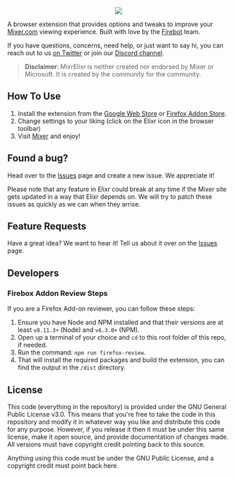 <p align="center">
  <img src="https://i.imgur.com/vJVeWKj.png">
</p>

A browser extension that provides options and tweaks to improve your [Mixer.com](http://mixer.com) viewing experience. Built with love by the [Firebot](https://github.com/Firebottle/Firebot) team.

If you have questions, concerns, need help, or just want to say hi, you can reach out to us [on Twitter](http://twitter.com/mixrelixr) or join our [Discord channel](https://discord.gg/tTmMbrG).

>**Disclaimer**: MixrElixr is neither created nor endorsed by Mixer or Microsoft. It is created by the community for the community.

## How To Use
1) Install the extension from the [Google Web Store](https://chrome.google.com/webstore/detail/mixrelixr/mmfbdcekojokeeonagpnlpoklelkcjon) or [Firefox Addon Store](https://addons.mozilla.org/en-US/firefox/addon/mixrelixr/).
2) Change settings to your liking (click on the Elixr icon in the browser toolbar)
3) Visit  [Mixer](http://mixer.com) and enjoy!

## Found a bug? 
Head over to the [Issues](https://github.com/ebiggz/MixrElixr/issues) page and create a new issue. We appreciate it!

Please note that any feature in Elixr could break at any time if the Mixer site gets updated in a way that Elixr depends on. We will try to patch these issues as quickly as we can when they arrise. 

## Feature Requests
Have a great idea? We want to hear it! Tell us about it over on the [Issues](https://github.com/ebiggz/MixrElixr/issues) page.

## Developers
### Firebox Addon Review Steps
If you are a Firefox Add-on reviewer, you can follow these steps:
1) Ensure you have Node and NPM installed and that their versions are at least `v8.11.3+` (Node) and `v6.3.0+` (NPM).
2) Open up a terminal of your choice and `cd` to this root folder of this repo, if needed.
3) Run the command: `npm run firefox-review`.
4) That will install the required packages and build the extension, you can find the output in the `/dist` directory.

## License
This code (everything in the repository) is provided under the GNU General Public License v3.0. This means that you're free to take the code in this repository and modify it in whatever way you like and distribute this code for any purpose. However, if you release it then it must be under this same license, make it open source, and provide documentation of changes made. All versions must have copyright credit pointing back to this source.

Anything using this code must be under the GNU Public License, and a copyright credit must point back here.
